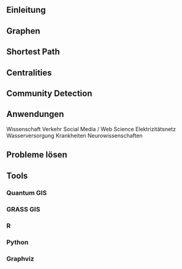 



## Einleitung

## Graphen



## Shortest Path



## Centralities



## Community Detection






## Anwendungen
Wissenschaft
Verkehr
Social Media / Web Science
Elektrizitätsnetz
Wasserversorgung
Krankheiten
Neurowissenschaften

## Probleme lösen




## Tools

### Quantum GIS


### GRASS GIS


### R


### Python


### Graphviz






